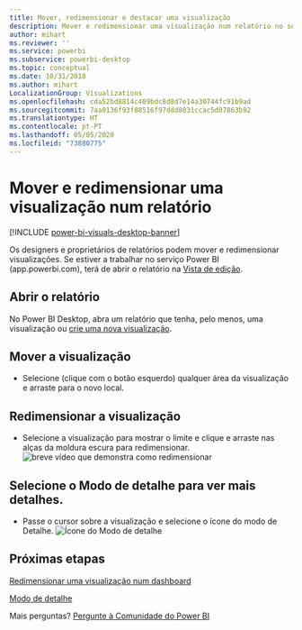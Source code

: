 ```yaml
---
title: Mover, redimensionar e destacar uma visualização
description: Mover e redimensionar uma visualização num relatório no serviço Power BI e Desktop
author: mihart
ms.reviewer: ''
ms.service: powerbi
ms.subservice: powerbi-desktop
ms.topic: conceptual
ms.date: 10/31/2018
ms.author: mihart
LocalizationGroup: Visualizations
ms.openlocfilehash: cda52bd8814c409bdc8d8d7e14a30744fc91b9ad
ms.sourcegitcommit: 7aa0136f93f88516f97ddd8031ccac5d07863b92
ms.translationtype: HT
ms.contentlocale: pt-PT
ms.lasthandoff: 05/05/2020
ms.locfileid: "73880775"
---
```

# <a name="move-and-resize-a-visualization-in-a-report"></a>Mover e redimensionar uma visualização num relatório

[!INCLUDE [power-bi-visuals-desktop-banner](../includes/power-bi-visuals-desktop-banner.md)]

Os designers e proprietários de relatórios podem mover e redimensionar visualizações. Se estiver a trabalhar no serviço Power BI (app.powerbi.com), terá de abrir o relatório na [Vista de edição](../service-interact-with-a-report-in-editing-view.md). 

## <a name="open-the-report"></a>Abrir o relatório
No Power BI Desktop, abra um relatório que tenha, pelo menos, uma visualização ou [crie uma nova visualização](power-bi-report-add-visualizations-i.md). 

## <a name="move-the-visualization"></a>Mover a visualização
* Selecione (clique com o botão esquerdo) qualquer área da visualização e arraste para o novo local.

## <a name="resize-the-visualization"></a>Redimensionar a visualização
* Selecione a visualização para mostrar o limite e clique e arraste nas alças da moldura escura para redimensionar.  
  ![breve vídeo que demonstra como redimensionar](media/power-bi-visualization-move-and-resize/untitled.gif)

## <a name="select-focus-mode-to-see-more-detail"></a>Selecione o Modo de detalhe para ver mais detalhes.
* Passe o cursor sobre a visualização e selecione o ícone do modo de Detalhe.
  ![Ícone do Modo de detalhe](media/power-bi-visualization-move-and-resize/pbi_popouticon.jpg)

## <a name="next-steps"></a>Próximas etapas
[Redimensionar uma visualização num dashboard](../service-dashboard-edit-tile.md)  

[Modo de detalhe](../consumer/end-user-focus.md)

Mais perguntas? [Pergunte à Comunidade do Power BI](https://community.powerbi.com/)